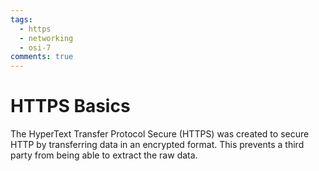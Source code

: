 ```yaml
---
tags:
  - https
  - networking
  - osi-7
comments: true
---
```


# HTTPS Basics

The HyperText Transfer Protocol Secure (HTTPS) was created to secure HTTP by transferring data in an encrypted format. This prevents a third party from being able to extract the raw data. 